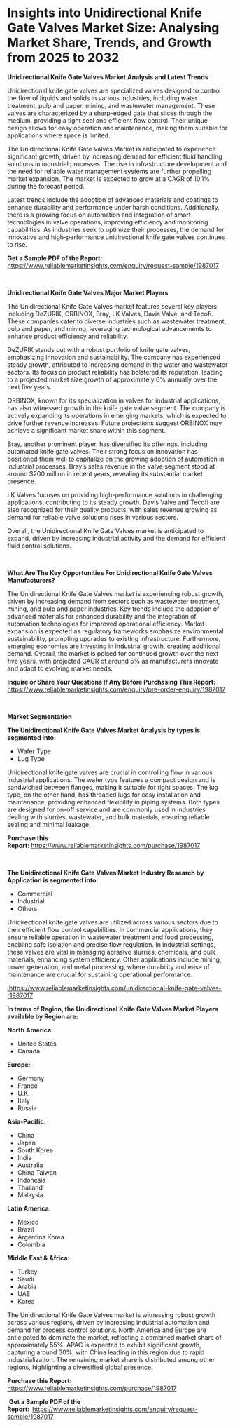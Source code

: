 <p><h1>Insights into Unidirectional Knife Gate Valves Market Size: Analysing Market Share, Trends, and Growth from 2025 to 2032</h1></p><p><strong>Unidirectional Knife Gate Valves Market Analysis and Latest Trends</strong></p>
<p><p>Unidirectional knife gate valves are specialized valves designed to control the flow of liquids and solids in various industries, including water treatment, pulp and paper, mining, and wastewater management. These valves are characterized by a sharp-edged gate that slices through the medium, providing a tight seal and efficient flow control. Their unique design allows for easy operation and maintenance, making them suitable for applications where space is limited.</p><p>The Unidirectional Knife Gate Valves Market is anticipated to experience significant growth, driven by increasing demand for efficient fluid handling solutions in industrial processes. The rise in infrastructure development and the need for reliable water management systems are further propelling market expansion. The market is expected to grow at a CAGR of 10.1% during the forecast period.</p><p>Latest trends include the adoption of advanced materials and coatings to enhance durability and performance under harsh conditions. Additionally, there is a growing focus on automation and integration of smart technologies in valve operations, improving efficiency and monitoring capabilities. As industries seek to optimize their processes, the demand for innovative and high-performance unidirectional knife gate valves continues to rise.</p></p>
<p><strong>Get a Sample PDF of the Report:&nbsp;</strong> <a href="https://www.reliablemarketinsights.com/enquiry/request-sample/1987017?utm_campaign=2246&utm_medium=2&utm_source=Github&utm_content=ia&utm_term=12042025&utm_id=unidirectional-knife-gate-valves">https://www.reliablemarketinsights.com/enquiry/request-sample/1987017</a></p>
<p>&nbsp;</p>
<p><strong>Unidirectional Knife Gate Valves Major Market Players</strong></p>
<p><p>The Unidirectional Knife Gate Valves market features several key players, including DeZURIK, ORBINOX, Bray, LK Valves, Davis Valve, and Tecofi. These companies cater to diverse industries such as wastewater treatment, pulp and paper, and mining, leveraging technological advancements to enhance product efficiency and reliability.</p><p>DeZURIK stands out with a robust portfolio of knife gate valves, emphasizing innovation and sustainability. The company has experienced steady growth, attributed to increasing demand in the water and wastewater sectors. Its focus on product reliability has bolstered its reputation, leading to a projected market size growth of approximately 6% annually over the next five years.</p><p>ORBINOX, known for its specialization in valves for industrial applications, has also witnessed growth in the knife gate valve segment. The company is actively expanding its operations in emerging markets, which is expected to drive further revenue increases. Future projections suggest ORBINOX may achieve a significant market share within this segment.</p><p>Bray, another prominent player, has diversified its offerings, including automated knife gate valves. Their strong focus on innovation has positioned them well to capitalize on the growing adoption of automation in industrial processes. Bray’s sales revenue in the valve segment stood at around $200 million in recent years, revealing its substantial market presence.</p><p>LK Valves focuses on providing high-performance solutions in challenging applications, contributing to its steady growth. Davis Valve and Tecofi are also recognized for their quality products, with sales revenue growing as demand for reliable valve solutions rises in various sectors.</p><p>Overall, the Unidirectional Knife Gate Valves market is anticipated to expand, driven by increasing industrial activity and the demand for efficient fluid control solutions.</p></p>
<p>&nbsp;</p>
<p><strong>What Are The Key Opportunities For Unidirectional Knife Gate Valves Manufacturers?</strong></p>
<p><p>The Unidirectional Knife Gate Valves market is experiencing robust growth, driven by increasing demand from sectors such as wastewater treatment, mining, and pulp and paper industries. Key trends include the adoption of advanced materials for enhanced durability and the integration of automation technologies for improved operational efficiency. Market expansion is expected as regulatory frameworks emphasize environmental sustainability, prompting upgrades to existing infrastructure. Furthermore, emerging economies are investing in industrial growth, creating additional demand. Overall, the market is poised for continued growth over the next five years, with projected CAGR of around 5% as manufacturers innovate and adapt to evolving market needs.</p></p>
<p><strong>Inquire or Share Your Questions If Any Before Purchasing This Report:</strong> <a href="https://www.reliablemarketinsights.com/enquiry/pre-order-enquiry/1987017?utm_campaign=2246&utm_medium=2&utm_source=Github&utm_content=ia&utm_term=12042025&utm_id=unidirectional-knife-gate-valves">https://www.reliablemarketinsights.com/enquiry/pre-order-enquiry/1987017</a></p>
<p>&nbsp;</p>
<p><strong>Market Segmentation</strong></p>
<p><strong>The Unidirectional Knife Gate Valves Market Analysis by types is segmented into:</strong></p>
<p><ul><li>Wafer Type</li><li>Lug Type</li></ul></p>
<p><p>Unidirectional knife gate valves are crucial in controlling flow in various industrial applications. The wafer type features a compact design and is sandwiched between flanges, making it suitable for tight spaces. The lug type, on the other hand, has threaded lugs for easy installation and maintenance, providing enhanced flexibility in piping systems. Both types are designed for on-off service and are commonly used in industries dealing with slurries, wastewater, and bulk materials, ensuring reliable sealing and minimal leakage.</p></p>
<p><strong>Purchase this Report:&nbsp;</strong><a href="https://www.reliablemarketinsights.com/purchase/1987017?utm_campaign=2246&utm_medium=2&utm_source=Github&utm_content=ia&utm_term=12042025&utm_id=unidirectional-knife-gate-valves">https://www.reliablemarketinsights.com/purchase/1987017</a></p>
<p>&nbsp;</p>
<p><strong>The Unidirectional Knife Gate Valves Market Industry Research by Application is segmented into:</strong></p>
<p><ul><li>Commercial</li><li>Industrial</li><li>Others</li></ul></p>
<p><p>Unidirectional knife gate valves are utilized across various sectors due to their efficient flow control capabilities. In commercial applications, they ensure reliable operation in wastewater treatment and food processing, enabling safe isolation and precise flow regulation. In industrial settings, these valves are vital in managing abrasive slurries, chemicals, and bulk materials, enhancing system efficiency. Other applications include mining, power generation, and metal processing, where durability and ease of maintenance are crucial for sustaining operational performance.</p></p>
<p><a href="https://www.reliablemarketinsights.com/unidirectional-knife-gate-valves-r1987017?utm_campaign=2246&utm_medium=2&utm_source=Github&utm_content=ia&utm_term=12042025&utm_id=unidirectional-knife-gate-valves">&nbsp;https://www.reliablemarketinsights.com/unidirectional-knife-gate-valves-r1987017</a></p>
<p><strong>In terms of Region, the Unidirectional Knife Gate Valves Market Players available by Region are:</strong></p>
<p>
    <p> <strong> North America: </strong>
        <ul>
            <li>United States</li>
            <li>Canada</li>
        </ul>
        </p> 
    <p> <strong> Europe: </strong>
        <ul>
            <li>Germany</li>
            <li>France</li>
            <li>U.K.</li>
            <li>Italy</li>
            <li>Russia</li>
        </ul>
        </p> 
    <p> <strong> Asia-Pacific: </strong>
        <ul>
            <li>China</li>
            <li>Japan</li>
            <li>South Korea</li>
            <li>India</li>
            <li>Australia</li>
            <li>China Taiwan</li>
            <li>Indonesia</li>
            <li>Thailand</li>
            <li>Malaysia</li>
        </ul>
        </p> 
    <p> <strong> Latin America: </strong>
        <ul>
            <li>Mexico</li>
            <li>Brazil</li>
            <li>Argentina Korea</li>
            <li>Colombia</li>
        </ul>
        </p> 
    <p> <strong> Middle East & Africa: </strong>
        <ul>
            <li>Turkey</li>
            <li>Saudi</li>
            <li>Arabia</li>
            <li>UAE</li>
            <li>Korea</li>
        </ul>
    </p>
    </p>
<p><p>The Unidirectional Knife Gate Valves market is witnessing robust growth across various regions, driven by increasing industrial automation and demand for process control solutions. North America and Europe are anticipated to dominate the market, reflecting a combined market share of approximately 55%. APAC is expected to exhibit significant growth, capturing around 30%, with China leading in this region due to rapid industrialization. The remaining market share is distributed among other regions, highlighting a diversified global presence.</p></p>
<p><strong>Purchase this Report: </strong><a href="https://www.reliablemarketinsights.com/purchase/1987017?utm_campaign=2246&utm_medium=2&utm_source=Github&utm_content=ia&utm_term=12042025&utm_id=unidirectional-knife-gate-valves">https://www.reliablemarketinsights.com/purchase/1987017</a></p>
<p>&nbsp;<strong>Get a Sample PDF of the Report:&nbsp;&nbsp;</strong><a href="https://www.reliablemarketinsights.com/enquiry/request-sample/1987017?utm_campaign=2246&utm_medium=2&utm_source=Github&utm_content=ia&utm_term=12042025&utm_id=unidirectional-knife-gate-valves">https://www.reliablemarketinsights.com/enquiry/request-sample/1987017</a></p>
<p><strong></strong></p>
<p><p></p><p></p><p></p></p>